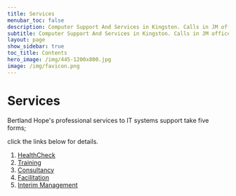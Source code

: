 ```yaml
---
title: Services
menubar_toc: false
description: Computer Support And Services in Kingston. Calls in JM office hours only please.
subtitle: Computer Support And Services in Kingston. Calls in JM office hours only please.
layout: page
show_sidebar: true
toc_title: Contents
hero_image: /img/445-1200x800.jpg
image: /img/favicon.png
---
```


# Services

Bertland Hope's professional services to IT systems support take five forms;

click the links below for details.
	
1. <a href="/services/HealthCheck" target="_blank">HealthCheck</a>
2. <a href="/services/Training" target="_blank">Training</a>
3. <a href="/services/Consultancy" target="_blank">Consultancy</a>
4. <a href="/services/Facilitation" target="_blank">Facilitation</a>
5. <a href="/services/InterimManagement" target="_blank">Interim Management</a>


